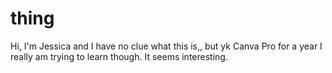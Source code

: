# thing
Hi, I'm Jessica and I have no clue what this is,, but yk Canva Pro for a year
I really am trying to learn though. It seems interesting.
